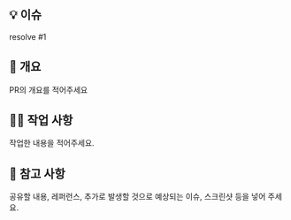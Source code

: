 ## 💡 이슈

resolve #1

## 🤩 개요

PR의 개요를 적어주세요

## 🧑‍💻 작업 사항

작업한 내용을 적어주세요.

## 📖 참고 사항

공유할 내용, 레퍼런스, 추가로 발생할 것으로 예상되는 이슈, 스크린샷 등을 넣어 주세요.
